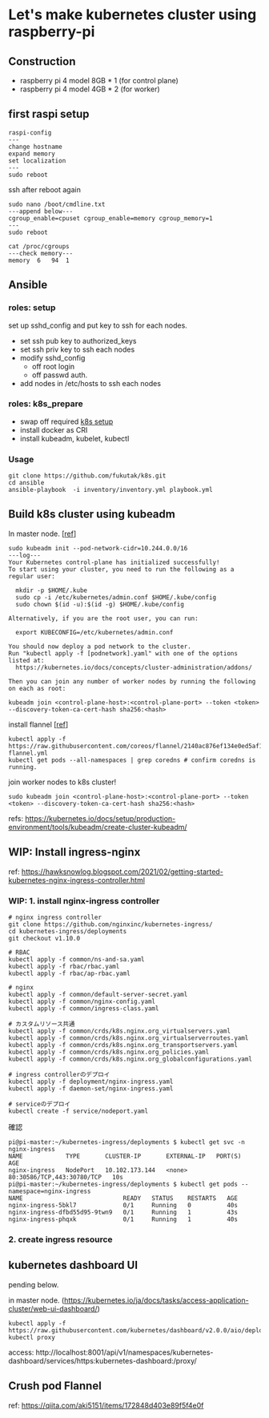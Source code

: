 # Let's make kubernetes cluster using raspberry-pi
## Construction
- raspberry pi 4 model 8GB * 1 (for control plane)
- raspberry pi 4 model 4GB * 2 (for worker)
## first raspi setup
```
raspi-config
---
change hostname
expand memory
set localization
---
sudo reboot
```
ssh after reboot again
```
sudo nano /boot/cmdline.txt
---append below---
cgroup_enable=cpuset cgroup_enable=memory cgroup_memory=1
---
sudo reboot
```
```
cat /proc/cgroups
---check memory---
memory	6	94	1
```

## Ansible
### roles: setup
set up sshd_config and put key to ssh for each nodes.
- set ssh pub key to authorized_keys
- set ssh priv key to ssh each nodes
- modify sshd_config
  - off root login
  - off passwd auth.
- add nodes in /etc/hosts to ssh each nodes

### roles: k8s_prepare
- swap off required [k8s setup](https://kubernetes.io/ja/docs/setup/production-environment/tools/kubeadm/install-kubeadm/)
- install docker as CRI
- install kubeadm, kubelet, kubectl

### Usage
```
git clone https://github.com/fukutak/k8s.git
cd ansible
ansible-playbook  -i inventory/inventory.yml playbook.yml
```

## Build k8s cluster using kubeadm
In master node. [[ref](https://qiita.com/sotoiwa/items/e350579d4c81c4a65260)]
```
sudo kubeadm init --pod-network-cidr=10.244.0.0/16
---log---
Your Kubernetes control-plane has initialized successfully!
To start using your cluster, you need to run the following as a regular user:

  mkdir -p $HOME/.kube
  sudo cp -i /etc/kubernetes/admin.conf $HOME/.kube/config
  sudo chown $(id -u):$(id -g) $HOME/.kube/config

Alternatively, if you are the root user, you can run:

  export KUBECONFIG=/etc/kubernetes/admin.conf

You should now deploy a pod network to the cluster.
Run "kubectl apply -f [podnetwork].yaml" with one of the options listed at:
  https://kubernetes.io/docs/concepts/cluster-administration/addons/

Then you can join any number of worker nodes by running the following on each as root:

kubeadm join <control-plane-host>:<control-plane-port> --token <token> --discovery-token-ca-cert-hash sha256:<hash>
```
install flannel [[ref](https://qiita.com/kentarok/items/6e818c2e6cf66c55f19a)]
```
kubectl apply -f https://raw.githubusercontent.com/coreos/flannel/2140ac876ef134e0ed5af15c65e414cf26827915/Documentation/kube-flannel.yml
kubectl get pods --all-namespaces | grep coredns # confirm coredns is running.
```
join worker nodes to k8s cluster!
```
sudo kubeadm join <control-plane-host>:<control-plane-port> --token <token> --discovery-token-ca-cert-hash sha256:<hash>
```
refs:
https://kubernetes.io/docs/setup/production-environment/tools/kubeadm/create-cluster-kubeadm/

## WIP: Install ingress-nginx
ref: https://hawksnowlog.blogspot.com/2021/02/getting-started-kubernetes-nginx-ingress-controller.html

### WIP: 1. install nginx-ingress controller
```
# nginx ingress controller
git clone https://github.com/nginxinc/kubernetes-ingress/
cd kubernetes-ingress/deployments
git checkout v1.10.0

# RBAC
kubectl apply -f common/ns-and-sa.yaml
kubectl apply -f rbac/rbac.yaml
kubectl apply -f rbac/ap-rbac.yaml

# nginx
kubectl apply -f common/default-server-secret.yaml
kubectl apply -f common/nginx-config.yaml
kubectl apply -f common/ingress-class.yaml

# カスタムリソース共通
kubectl apply -f common/crds/k8s.nginx.org_virtualservers.yaml
kubectl apply -f common/crds/k8s.nginx.org_virtualserverroutes.yaml
kubectl apply -f common/crds/k8s.nginx.org_transportservers.yaml
kubectl apply -f common/crds/k8s.nginx.org_policies.yaml
kubectl apply -f common/crds/k8s.nginx.org_globalconfigurations.yaml

# ingress controllerのデプロイ
kubectl apply -f deployment/nginx-ingress.yaml
kubectl apply -f daemon-set/nginx-ingress.yaml

# serviceのデプロイ
kubectl create -f service/nodeport.yaml
```
確認
```
pi@pi-master:~/kubernetes-ingress/deployments $ kubectl get svc -n nginx-ingress
NAME            TYPE       CLUSTER-IP       EXTERNAL-IP   PORT(S)                      AGE
nginx-ingress   NodePort   10.102.173.144   <none>        80:30586/TCP,443:30780/TCP   10s
pi@pi-master:~/kubernetes-ingress/deployments $ kubectl get pods --namespace=nginx-ingress
NAME                            READY   STATUS    RESTARTS   AGE
nginx-ingress-5bkl7             0/1     Running   0          40s
nginx-ingress-dfbd55d95-9twn9   0/1     Running   1          43s
nginx-ingress-phqxk             0/1     Running   1          40s
```

### 2. create ingress resource





## kubernetes dashboard UI
pending below.

in master node. (https://kubernetes.io/ja/docs/tasks/access-application-cluster/web-ui-dashboard/)
```
kubectl apply -f https://raw.githubusercontent.com/kubernetes/dashboard/v2.0.0/aio/deploy/recommended.yaml
kubectl proxy
```
access: http://localhost:8001/api/v1/namespaces/kubernetes-dashboard/services/https:kubernetes-dashboard:/proxy/


## Crush pod Flannel
ref: https://qiita.com/aki5151/items/172848d403e89f5f4e0f